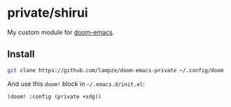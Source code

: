 # private/shirui

My custom module for [doom-emacs](https://github.com/hlissner/doom-emacs).

## Install

``` sh
git clone https://github.com/lampze/doom-emacs-private ~/.config/doom
```

And use this `doom!` block in `~/.emacs.d/init.el`:

```emacs-lisp
(doom! :config (private +xdg))
```
